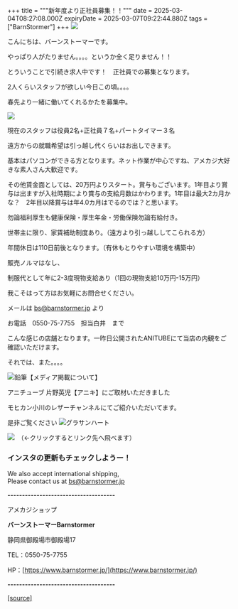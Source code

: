 +++
title = """新年度より正社員募集！！"""
date = 2025-03-04T08:27:08.000Z
expiryDate = 2025-03-07T09:22:44.880Z
tags = ["BarnStormer"]
+++
[![](https://stat.ameba.jp/user_images/20231023/16/barnstormer-go/b2/03/p/o0420015015354743273.png)](https://ameblo.jp/barnstormer-go/entry-12825670498.html)

こんにちは、バーンストーマーです。

やっぱり人がたりません。。。。というか全く足りません！！

とういうことで引続き求人中です！　正社員での募集となります。

2人くらいスタッフが欲しい今日この頃。。。。

春先より一緒に働いてくれるかたを募集中。

[![](https://stat.ameba.jp/user_images/20230827/16/barnstormer-go/a0/9d/p/o0243020715330533131.png?caw=800)](https://ameblo.jp/barnstormer-go/image-12817961014-15330533131.html)

現在のスタッフは役員2名+正社員７名+パートタイマー３名

遠方からの就職希望は引っ越し代くらいはお出しできます。

基本はパソコンができる方となります。ネット作業が中心ですね、アメカジ大好きな素人さん大歓迎です。

その他賃金面としては、20万円よりスタート。賞与もございます。1年目より賞与は出ますが入社時期により賞与の支給月数はかわります。1年目は最大2カ月かな？　2年目以降賞与は年4.0カ月はでるのでは？と思います。

勿論福利厚生も健康保険・厚生年金・労働保険勿論有給付き。

世帯主に限り、家賃補助制度あり。（遠方より引っ越ししてこられる方）

年間休日は110日前後となります。（有休もとりやすい環境を構築中）

販売ノルマはなし、

制服代として年に2-3度現物支給あり（1回の現物支給10万円-15万円）

我こそはって方はお気軽にお問合せください。

メールは bs@barnstormer.jp より

お電話　0550-75-7755　担当白井　まで

こんな感じの店舗となります。一昨日公開されたANITUBEにて当店の内観をご確認いただけます。

それでは、また。。。。

![鉛筆](https://stat100.ameba.jp/blog/ucs/img/char/char3/519.png)【メディア掲載について】

アニチューブ 片野英児【アニキ】にご取材いただきました

モヒカン小川のレザーチャンネルにてご紹介いただいてます。

是非ご覧ください ![グラサンハート](https://stat100.ameba.jp/blog/ucs/img/char/char3/148.png)

[![](https://stat.ameba.jp/user_images/20230412/16/barnstormer-go/6a/23/p/o0108010815269242493.png)](https://www.instagram.com/barnstormer_daily/)　（←クリックするとリンク先へ飛べます）

### インスタの更新もチェックしようー！

We also accept international shipping,  
Please contact us at bs@barnstormer.jp

**\-------------------------------------**

アメカジショップ

**バーンストーマーBarnstormer**

静岡県御殿場市御殿場17

TEL：0550-75-7755

HP：[https://www.barnstormer.jp/](https://www.barnstormer.jp/)

**\-------------------------------------**

[[source]](https://ameblo.jp/barnstormer-go/entry-12875831371.html)
